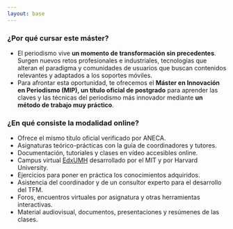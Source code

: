 ```yaml
---
layout: base
---
```


### ¿Por qué cursar este máster?

- El periodismo vive **un momento de transformación sin precedentes**. Surgen nuevos retos profesionales e industriales, tecnologías que alteran el paradigma y comunidades de usuarios que buscan contenidos relevantes y adaptados a los soportes móviles.
- Para afrontar esta oportunidad, te ofrecemos el **Máster en Innovación en Periodismo (MIP), un título oficial de postgrado** para aprender las claves y las técnicas del periodismo más innovador mediante **un método de trabajo muy práctico**.

### ¿En qué consiste la modalidad online?

- Ofrece el mismo título oficial verificado por ANECA.
- Asignaturas teórico-prácticas con la guía de coordinadores y tutores.
- Documentación, tutoriales y clases en vídeo accesibles online.
- Campus virtual [EdxUMH](http://edx.umh.es/) desarrollado por el MIT y por Harvard University.
- Ejercicios para poner en práctica los conocimientos adquiridos.
- Asistencia del coordinador y de un consultor experto para el desarrollo del TFM.
- Foros, encuentros virtuales por asignatura y otras herramientas interactivas.
- Material audiovisual, documentos, presentaciones y resúmenes de las clases.